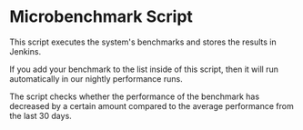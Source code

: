 # Microbenchmark Script

This script executes the system's benchmarks and stores the results in Jenkins.

If you add your benchmark to the list inside of this script, then it will run automatically in our 
nightly performance runs.

The script checks whether the performance of the benchmark has decreased by a certain amount 
compared to the average performance from the last 30 days.

